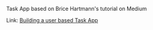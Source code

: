 Task App based on Brice Hartmann's tutorial on Medium

Link: [Building a user based Task App](https://medium.com/@brice_hartmann/building-a-user-based-task-list-application-in-laravel-eff4a07e2688?email=uokersam%40gmail.com&g-recaptcha-response)